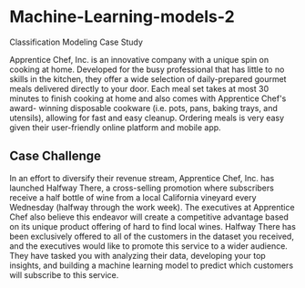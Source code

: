 # Machine-Learning-models-2
Classification Modeling Case Study

Apprentice Chef, Inc. is an innovative company with a unique spin on cooking at home.
Developed for the busy professional that has little to no skills in the kitchen, they offer a wide
selection of daily-prepared gourmet meals delivered directly to your door. Each meal set takes
at most 30 minutes to finish cooking at home and also comes with Apprentice Chef's award-
winning disposable cookware (i.e. pots, pans, baking trays, and utensils), allowing for fast and
easy cleanup. Ordering meals is very easy given their user-friendly online platform and mobile
app.

## Case Challenge 
In an effort to diversify their revenue stream, Apprentice Chef, Inc. has launched Halfway There,
a cross-selling promotion where subscribers receive a half bottle of wine from a local California
vineyard every Wednesday (halfway through the work week). The executives at Apprentice Chef
also believe this endeavor will create a competitive advantage based on its unique product
offering of hard to find local wines.
Halfway There has been exclusively offered to all of the customers in the dataset you received,
and the executives would like to promote this service to a wider audience. They have tasked
you with analyzing their data, developing your top insights, and building a machine learning
model to predict which customers will subscribe to this service.
